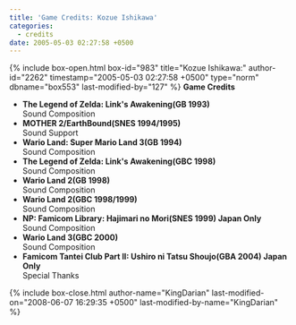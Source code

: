 ```yaml
---
title: 'Game Credits: Kozue Ishikawa'
categories:
  - credits
date: 2005-05-03 02:27:58 +0500
---
```

{% include box-open.html box-id="983" title="Kozue Ishikawa:" author-id="2262" timestamp="2005-05-03 02:27:58 +0500" type="norm" dbname="box553" last-modified-by="127" %}
<b>Game Credits</b>
<UL>
<LI><b>The Legend of Zelda: Link's Awakening(GB 1993)</b><BR />
Sound Composition</LI>
<LI><b>MOTHER 2/EarthBound(SNES 1994/1995)</b><BR />
Sound Support</LI>
<LI><b>Wario Land: Super Mario Land 3(GB 1994)</b><BR />
Sound Composition</LI>
<LI><b>The Legend of Zelda: Link's Awakening(GBC 1998)</b><BR />
Sound Composition</LI>
<LI><b>Wario Land 2(GB 1998)</b><BR />
Sound Composition</LI>
<LI><b>Wario Land 2(GBC 1998/1999)</b><BR />
Sound Composition</LI>
<LI><b>NP: Famicom Library: Hajimari no Mori(SNES 1999) Japan Only</b><BR />
Sound Composition</LI>
<LI><b>Wario Land 3(GBC 2000)</b><BR />
Sound Composition</LI>
<LI><b>Famicom Tantei Club Part II: Ushiro ni Tatsu Shoujo(GBA 2004) Japan Only</b><BR />
Special Thanks</LI>
</UL>
{% include box-close.html author-name="KingDarian" last-modified-on="2008-06-07 16:29:35 +0500" last-modified-by-name="KingDarian" %}
